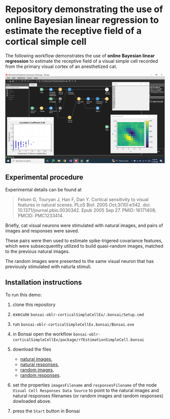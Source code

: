 
# Repository demonstrating the use of **online Bayesian linear regression** to estimate the receptive field of a cortical simple cell

The following workflow demonstrates the use of **online Bayesian linear
regression** to estimate the receptive field of a visual simple cell recorded
from the primary visual cortex of an anesthetized cat.

![workflow](figures/workflow.png)

## Experimental procedure

Experimental details can be found at

> Felsen G, Touryan J, Han F, Dan Y. Cortical sensitivity to visual features in natural scenes. PLoS Biol. 2005 Oct;3(10):e342. doi: 10.1371/journal.pbio.0030342. Epub 2005 Sep 27. PMID: 16171408; PMCID: PMC1233414.

Briefly, cat visual neurons were stimulated with natural images, and pairs of
images and responses were saved.

These pairs were then used to estimate spike-trigered covariance features,
which were subsecquentlty utilized to build quasi-random images, matched to the
previous natural images.

The random images were presented to the same visual neuron that has previously
stimulated with naturla stimuli.

## Installation instructions

To run this demo:

1. clone this repository
2. execute `bonsai-oblr-corticalSimpleCellEx/.bonsai/Setup.cmd`
3. run `bonsai-oblr-corticalSimpleCellEx.bonsai/Bonsai.exe`
4. in Bonsai open the workflow `bonsai-oblr-corticalSimpleCellEx/package/rfEstimationSimpleCell.bonsai`
5. download the files

    - [natural images](https://www.gatsby.ucl.ac.uk/~rapela/bonsai/onlineBayesianLinearRegression/data/equalpower_C2_25hzPP.dat),
    - [natural responses](https://www.gatsby.ucl.ac.uk/~rapela/bonsai/onlineBayesianLinearRegression/data/nsSumSpikeRates.dat),
    - [random images](https://www.gatsby.ucl.ac.uk/~rapela/bonsai/onlineBayesianLinearRegression/data/rsImagesC2PP.dat),
    - [random responses](https://www.gatsby.ucl.ac.uk/~rapela/bonsai/onlineBayesianLinearRegression/data/rsSumSpikeRates.dat).

6. set the properties `imagesFilename` and `responsesFilename` of  the node
   `Visual Cell Responses Data Source` to point to the natural images and
   natural responses filenames (or random images and random responses)
   dowloaded above.
7. press the `Start` button in Bonsai
